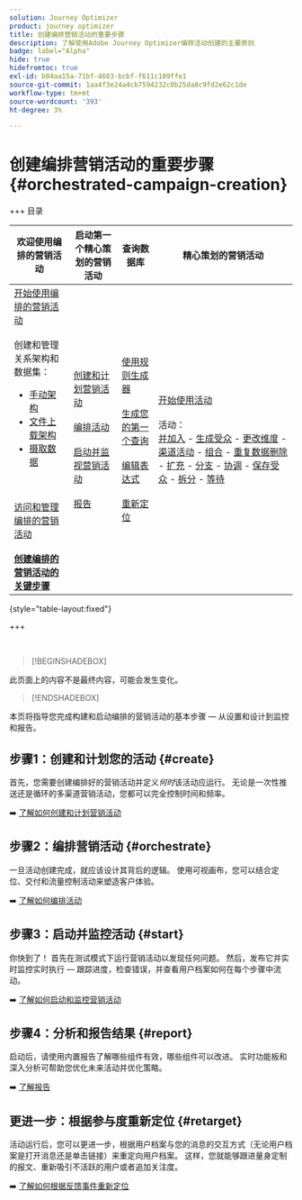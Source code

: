 ```yaml
---
solution: Journey Optimizer
product: journey optimizer
title: 创建编排营销活动的重要步骤
description: 了解使用Adobe Journey Optimizer编排活动创建的主要原则
badge: label="Alpha"
hide: true
hidefromtoc: true
exl-id: b04aa15a-71bf-4683-bcbf-f611c189ffe1
source-git-commit: 1aa4f3e24a4cb7594232c0b25da8c9fd2e62c1de
workflow-type: tm+mt
source-wordcount: '393'
ht-degree: 3%

---
```



# 创建编排营销活动的重要步骤 {#orchestrated-campaign-creation}

+++ 目录

| 欢迎使用编排的营销活动 | 启动第一个精心策划的营销活动 | 查询数据库 | 精心策划的营销活动 |
|---|---|---|---|
| [开始使用编排的营销活动](gs-orchestrated-campaigns.md)<br/><br/>创建和管理关系架构和数据集：</br> <ul><li>[手动架构](manual-schema.md)</li><li>[文件上载架构](file-upload-schema.md)</li><li>[摄取数据](ingest-data.md)</li></ul><br/><br/>[访问和管理编排的营销活动](access-manage-orchestrated-campaigns.md)<br/><br/><b>[创建编排的营销活动的关键步骤](gs-campaign-creation.md)</b> | [创建和计划营销活动](create-orchestrated-campaign.md)<br/><br/>[编排活动](orchestrate-activities.md)<br/><br/>[启动并监视营销活动](start-monitor-campaigns.md)<br/><br/>[报告](reporting-campaigns.md) | [使用规则生成器](orchestrated-rule-builder.md)<br/><br/>[生成您的第一个查询](build-query.md)<br/><br/>[编辑表达式](edit-expressions.md)<br/><br/>[重新定位](retarget.md) | [开始使用活动](activities/about-activities.md)<br/><br/>活动：<br/>[并加入](activities/and-join.md) - [生成受众](activities/build-audience.md) - [更改维度](activities/change-dimension.md) - [渠道活动](activities/channels.md) - [组合](activities/combine.md) - [重复数据删除](activities/deduplication.md) - [扩充](activities/enrichment.md) - [分支](activities/fork.md) - [协调](activities/reconciliation.md) - [保存受众](activities/save-audience.md) - [拆分](activities/split.md) - [等待](activities/wait.md) |

{style="table-layout:fixed"}

+++

<br/>

>[!BEGINSHADEBOX]

此页面上的内容不是最终内容，可能会发生变化。

>[!ENDSHADEBOX]

本页将指导您完成构建和启动编排的营销活动的基本步骤 — 从设置和设计到监控和报告。

<!--
<table style="table-layout:fixed"><tr style="border: 0; text-align: center;" >
<td><a href="#create"><img alt="Create & schedule your campaign" src="../../channels/assets/do-not-localize/email.png"></a><br/><a href="#create"><strong>Create & schedule your campaign</strong></a></td>
<td><a href="#orchestrate"><img alt="Orchestrate campaign activities" src="../../channels/assets/do-not-localize/sms.png"></a><br/><a href="#orchestrate"><strong>Orchestrate campaign activities</strong></a></td>
<td><a href="#start"><img alt="Start & monitor your campaign" src="../../channels/assets/do-not-localize/push.png"></a><a href="#start"><strong>Start & monitor your campaign</strong></a></td>
<td><a href="#report"><img alt="Analyze & report on results" src="../../channels/assets/do-not-localize/push.png"></a><a href="#report"><strong>Analyze & report on results</strong></a></td>
</tr></table>-->



## 步骤1：创建和计划您的活动 {#create}

首先，您需要创建编排好的营销活动并定义&#x200B;*何时*&#x200B;该活动应运行。 无论是一次性推送还是循环的多渠道营销活动，您都可以完全控制时间和频率。

➡️ [了解如何创建和计划营销活动](../orchestrated/create-orchestrated-campaign.md)

## 步骤2：编排营销活动 {#orchestrate}

一旦活动创建完成，就应该设计其背后的逻辑。 使用可视画布，您可以结合定位、交付和流量控制活动来塑造客户体验。

➡️ [了解如何编排活动](../orchestrated/orchestrate-activities.md)

## 步骤3：启动并监控活动 {#start}

你快到了！ 首先在测试模式下运行营销活动以发现任何问题。 然后，发布它并实时监控实时执行 — 跟踪进度，检查错误，并查看用户档案如何在每个步骤中流动。

➡️ [了解如何启动和监控营销活动](../orchestrated/start-monitor-campaigns.md)

## 步骤4：分析和报告结果 {#report}

启动后，请使用内置报告了解哪些组件有效，哪些组件可以改进。 实时功能板和深入分析可帮助您优化未来活动并优化策略。

➡️ [了解报告](../orchestrated/reporting-campaigns.md)

## 更进一步：根据参与度重新定位 {#retarget}

活动运行后，您可以更进一步，根据用户档案与您的消息的交互方式（无论用户档案是打开消息还是单击链接）来重定向用户档案。 这样，您就能够跟进量身定制的报文、重新吸引不活跃的用户或者追加关注度。

➡️ [了解如何根据反馈事件重新定位](../orchestrated/retarget.md)
